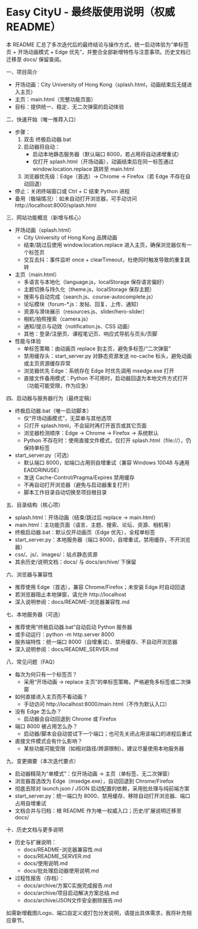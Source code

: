 # Easy CityU - 最终版使用说明（权威 README）

本 README 汇总了多次迭代后的最终结论与操作方式，统一启动体验为“单标签页 + 开场动画模式 + Edge 优先”，并整合全部新增特性与注意事项。历史文档已迁移至 docs/ 保留查阅。

一、项目简介
- 开场动画：City University of Hong Kong（splash.html，动画结束后无缝进入主页）
- 主页：main.html（完整功能页面）
- 目标：提供统一、稳定、无二次弹窗的启动体验

二、快速开始（唯一推荐入口）
- 步骤：
  1) 双击 终极启动器.bat
  2) 启动器将自动：
     - 启动本地静态服务器（默认端口 8000，若占用将自动递增重试）
     - 仅打开 splash.html（开场动画），动画结束后在同一标签通过 window.location.replace 跳转至 main.html
  3) 浏览器优先级：Edge（首选）→ Chrome → Firefox（若 Edge 不存在自动回退）
- 停止：关闭终端窗口或 Ctrl + C 结束 Python 进程
- 备用（极端情况）：如未自动打开浏览器，可手动访问 http://localhost:8000/splash.html

三、网站功能概览（新增与核心）
- 开场动画（splash.html）
  - City University of Hong Kong 品牌动画
  - 结束/跳过后使用 window.location.replace 进入主页，确保浏览器仅有一个标签页
  - 交互去抖：事件监听 once + clearTimeout，杜绝同时触发导致的重复跳转
- 主页（main.html）
  - 多语言与本地化（language.js，localStorage 保存语言偏好）
  - 主题切换与持久化（theme.js，localStorage 保存主题）
  - 搜索与自动完成（search.js、course-autocomplete.js）
  - 论坛模块（forum-*.js：发帖、回复、上传、通知）
  - 资源与滑块展示（resources.js、slider/hero-slider）
  - 相机/拍照搜索（camera.js）
  - 通知/提示与动效（notification.js、CSS 动画）
  - 其他：登录/注册页、课程笔记页、响应式导航与页头/页脚
- 性能与体验
  - 单标签策略：由动画页 replace 到主页，避免多标签/“二次弹窗”
  - 禁用缓存头：start_server.py 对静态资源发送 no-cache 标头，避免动画或主页资源缓存异常
  - 浏览器优先 Edge：系统存在 Edge 时优先调用 msedge.exe 打开
  - 直接文件备用模式：Python 不可用时，启动器回退为本地文件方式打开（功能可能受限，作为应急）

四、启动器与服务器行为（最终定稿）
- 终极启动器.bat（唯一启动脚本）
  - 仅“开场动画模式”，无菜单与其他选项
  - 只打开 splash.html，不会延时再打开首页或其它页面
  - 浏览器检测顺序：Edge → Chrome → Firefox → 系统默认
  - Python 不存在时：使用直接文件模式，仅打开 splash.html（file://），仍保持单标签
- start_server.py（可选）
  - 默认端口 8000，如端口占用则自增重试（兼容 Windows 10048 与通用 EADDRINUSE）
  - 发送 Cache-Control/Pragma/Expires 禁用缓存
  - 不再自动打开浏览器（避免与启动器重复打开）
  - 脚本工作目录自动切换至项目根目录

五、目录结构（核心项）
- splash.html：开场动画（结束/跳过后 replace → main.html）
- main.html：主功能页面（语言、主题、搜索、论坛、资源、相机等）
- 终极启动器.bat：默认仅开动画页（Edge 优先），全程单标签
- start_server.py：本地服务器（端口 8000，自增重试，禁用缓存，不开浏览器）
- css/、js/、images/：站点静态资源
- 其余历史/说明文档：docs/ 与 docs/archive/ 下保留

六、浏览器与兼容性
- 推荐使用 Edge（首选），兼容 Chrome/Firefox；未安装 Edge 时自动回退
- 若浏览器阻止本地弹窗，请允许 http://localhost
- 深入说明参阅：docs/README-浏览器兼容性.md

七、本地服务器（可选）
- 推荐使用“终极启动器.bat”自动启动 Python 服务器
- 或手动运行：python -m http.server 8000
- 服务端特性：统一端口 8000（自增重试）、禁用缓存、不自动开浏览器
- 深入说明参阅：docs/README_SERVER.md

八、常见问题（FAQ）
- 每次为何只有一个标签页？
  - 采用“开场动画 → replace 主页”的单标签策略，严格避免多标签或二次弹窗
- 如何直接进入主页而不看动画？
  - 手动访问 http://localhost:8000/main.html（不作为默认入口）
- 没有 Edge 怎么办？
  - 启动器会自动回退到 Chrome 或 Firefox
- 端口 8000 被占用怎么办？
  - 启动器/脚本会自动尝试下一个端口；也可先关闭占用该端口的进程后重试
- 直接文件模式会有什么影响？
  - 某些功能可能受限（如相对路径/跨源限制）。建议尽量使用本地服务器

九、变更摘要（本次迭代要点）
- 启动器精简为“单模式”：仅开场动画 → 主页（单标签、无二次弹窗）
- 浏览器首选改为 Edge（msedge.exe），自动回退到 Chrome/Firefox
- 彻底去除对 launch.json / JSON 启动配置的依赖，采用批处理与纯前端方案
- start_server.py：统一端口为 8000、禁用缓存、移除自动打开浏览器、端口占用自增重试
- 文档合并与归档：根 README 作为唯一权威入口；历史/扩展说明迁移至 docs/

十、历史文档与更多说明
- 历史与扩展说明：
  - docs/README-浏览器兼容性.md
  - docs/README_SERVER.md
  - docs/使用说明.md
  - docs/批处理启动器使用说明.md
- 过程性报告（存档）：
  - docs/archive/方案C实施完成报告.md
  - docs/archive/项目启动解决方案总结.md
  - docs/archive/JSON文件安全删除报告.md

如需新增截图/Logo、端口自定义或打包分发说明，请提出具体需求，我将补充相应章节。